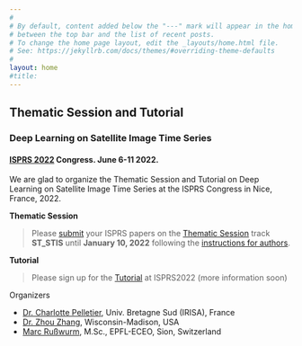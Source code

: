 ```yaml
---
#
# By default, content added below the "---" mark will appear in the home page
# between the top bar and the list of recent posts.
# To change the home page layout, edit the _layouts/home.html file.
# See: https://jekyllrb.com/docs/themes/#overriding-theme-defaults
#
layout: home
#title:
---
```


## Thematic Session and Tutorial
### Deep Learning on Satellite Image Time Series
#### [ISPRS 2022](http://www.isprs2020-nice.com/index.php/program/) Congress. June 6-11 2022.

We are glad to organize the Thematic Session and Tutorial on Deep Learning on Satellite Image Time Series at the ISPRS Congress in Nice, France, 2022.

**Thematic Session**
> Please [submit](https://www.conftool.com/isprs2020) your ISPRS papers on the [Thematic Session](/session/) track **ST_STIS** until **January 10, 2022** following the [instructions for authors](https://www.isprs2022-nice.com/index.php/participate-submit/#submitapaperabstract).

**Tutorial**
> Please sign up for the [Tutorial](/tutorial/) at ISPRS2022 (more information soon)

Organizers
* [Dr. Charlotte Pelletier](https://sites.google.com/site/charpelletier), Univ. Bretagne Sud (IRISA), France
* [Dr. Zhou Zhang](https://bse.wisc.edu/staff/zhang-zhou/), Wisconsin-Madison, USA
* [Marc Rußwurm](https://www.marcrusswurm.com), M.Sc., EPFL-ECEO, Sion, Switzerland




<!--
http://www.isprs2020-nice.com/index.php/program/
-->


<!--
## Why Satellite Time Series?

![](assets/img/MODIS_EVI.gif)

Dynamics on the Earth’s surface are governed by continuous temporal processes that can be observed in discrete intervals by Earth observation satellites that cover the same location on Earth at regular temporal intervals. An increase in data availability and the development of data-driven methods allow us to use new space-borne measurements to estimate the parameters of deep learning models for a variety of applications, such as vegetation modeling, climate forecasting, or precipitation nowcasting.
This tutorial covers the latest developments in deep learning techniques for time series classification with application to Earth observation. Time series classification is the task of determining a discrete class label for an unlabeled time series. Several mechanisms that often originated from related fields, like computer vision (e.g., convolutional neural networks) or natural language processing (e.g., recurrent neural networks) have proven to be useful for time series classification in the Earth observation domain. In this tutorial, we aim at providing a solid theoretical basis to understand these concepts. Practical sessions allow the participants to follow with hands-on code in Jupyter and Colab notebooks.
-->
